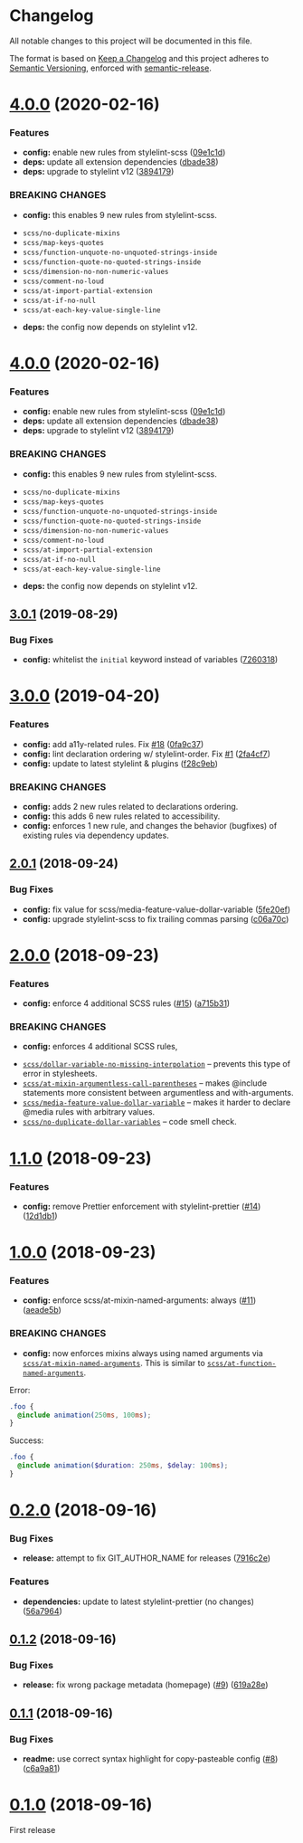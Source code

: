 # Changelog

All notable changes to this project will be documented in this file.

The format is based on [Keep a Changelog](https://keepachangelog.com/en/1.0.0/) and this project adheres to [Semantic Versioning](https://semver.org/spec/v2.0.0.html), enforced with [semantic-release](https://github.com/semantic-release/semantic-release).

# [4.0.0](https://github.com/thibaudcolas/stylelint-config-cookbook/compare/v3.0.1...v4.0.0) (2020-02-16)

### Features

- **config:** enable new rules from stylelint-scss ([09e1c1d](https://github.com/thibaudcolas/stylelint-config-cookbook/commit/09e1c1dda00d977a048633eaacd876d76358ab7e))
- **deps:** update all extension dependencies ([dbade38](https://github.com/thibaudcolas/stylelint-config-cookbook/commit/dbade3835f6280062600a56ff483a8212430a3a4))
- **deps:** upgrade to stylelint v12 ([3894179](https://github.com/thibaudcolas/stylelint-config-cookbook/commit/3894179241129a9c61bfa04b73d348fb81141e72))

### BREAKING CHANGES

- **config:** this enables 9 new rules from stylelint-scss.

* `scss/no-duplicate-mixins`
* `scss/map-keys-quotes`
* `scss/function-unquote-no-unquoted-strings-inside`
* `scss/function-quote-no-quoted-strings-inside`
* `scss/dimension-no-non-numeric-values`
* `scss/comment-no-loud`
* `scss/at-import-partial-extension`
* `scss/at-if-no-null`
* `scss/at-each-key-value-single-line`

- **deps:** the config now depends on stylelint v12.

# [4.0.0](https://github.com/thibaudcolas/stylelint-config-cookbook/compare/v3.0.1...v4.0.0) (2020-02-16)

### Features

- **config:** enable new rules from stylelint-scss ([09e1c1d](https://github.com/thibaudcolas/stylelint-config-cookbook/commit/09e1c1dda00d977a048633eaacd876d76358ab7e))
- **deps:** update all extension dependencies ([dbade38](https://github.com/thibaudcolas/stylelint-config-cookbook/commit/dbade3835f6280062600a56ff483a8212430a3a4))
- **deps:** upgrade to stylelint v12 ([3894179](https://github.com/thibaudcolas/stylelint-config-cookbook/commit/3894179241129a9c61bfa04b73d348fb81141e72))

### BREAKING CHANGES

- **config:** this enables 9 new rules from stylelint-scss.

* `scss/no-duplicate-mixins`
* `scss/map-keys-quotes`
* `scss/function-unquote-no-unquoted-strings-inside`
* `scss/function-quote-no-quoted-strings-inside`
* `scss/dimension-no-non-numeric-values`
* `scss/comment-no-loud`
* `scss/at-import-partial-extension`
* `scss/at-if-no-null`
* `scss/at-each-key-value-single-line`

- **deps:** the config now depends on stylelint v12.

## [3.0.1](https://github.com/thibaudcolas/stylelint-config-cookbook/compare/v3.0.0...v3.0.1) (2019-08-29)

### Bug Fixes

- **config:** whitelist the `initial` keyword instead of variables ([7260318](https://github.com/thibaudcolas/stylelint-config-cookbook/commit/7260318))

# [3.0.0](https://github.com/thibaudcolas/stylelint-config-cookbook/compare/v2.0.1...v3.0.0) (2019-04-20)

### Features

- **config:** add a11y-related rules. Fix [#18](https://github.com/thibaudcolas/stylelint-config-cookbook/issues/18) ([0fa9c37](https://github.com/thibaudcolas/stylelint-config-cookbook/commit/0fa9c37))
- **config:** lint declaration ordering w/ stylelint-order. Fix [#1](https://github.com/thibaudcolas/stylelint-config-cookbook/issues/1) ([2fa4cf7](https://github.com/thibaudcolas/stylelint-config-cookbook/commit/2fa4cf7))
- **config:** update to latest stylelint & plugins ([f28c9eb](https://github.com/thibaudcolas/stylelint-config-cookbook/commit/f28c9eb))

### BREAKING CHANGES

- **config:** adds 2 new rules related to declarations ordering.
- **config:** this adds 6 new rules related to accessibility.
- **config:** enforces 1 new rule, and changes the behavior (bugfixes) of existing rules via dependency updates.

## [2.0.1](https://github.com/thibaudcolas/stylelint-config-cookbook/compare/v2.0.0...v2.0.1) (2018-09-24)

### Bug Fixes

- **config:** fix value for scss/media-feature-value-dollar-variable ([5fe20ef](https://github.com/thibaudcolas/stylelint-config-cookbook/commit/5fe20ef))
- **config:** upgrade stylelint-scss to fix trailing commas parsing ([c06a70c](https://github.com/thibaudcolas/stylelint-config-cookbook/commit/c06a70c))

# [2.0.0](https://github.com/thibaudcolas/stylelint-config-cookbook/compare/v1.1.0...v2.0.0) (2018-09-23)

### Features

- **config:** enforce 4 additional SCSS rules ([#15](https://github.com/thibaudcolas/stylelint-config-cookbook/issues/15)) ([a715b31](https://github.com/thibaudcolas/stylelint-config-cookbook/commit/a715b31))

### BREAKING CHANGES

- **config:** enforces 4 additional SCSS rules,

* [`scss/dollar-variable-no-missing-interpolation`](https://github.com/kristerkari/stylelint-scss/tree/master/src/rules/dollar-variable-no-missing-interpolation) – prevents this type of error in stylesheets.
* [`scss/at-mixin-argumentless-call-parentheses`](https://github.com/kristerkari/stylelint-scss/tree/master/src/rules/at-mixin-argumentless-call-parentheses) – makes @include statements more consistent between argumentless and with-arguments.
* [`scss/media-feature-value-dollar-variable`](https://github.com/kristerkari/stylelint-scss/tree/master/src/rules/media-feature-value-dollar-variable) – makes it harder to declare @media rules with arbitrary values.
* [`scss/no-duplicate-dollar-variables`](https://github.com/kristerkari/stylelint-scss/tree/master/src/rules/no-duplicate-dollar-variables) – code smell check.

# [1.1.0](https://github.com/thibaudcolas/stylelint-config-cookbook/compare/v1.0.0...v1.1.0) (2018-09-23)

### Features

- **config:** remove Prettier enforcement with stylelint-prettier ([#14](https://github.com/thibaudcolas/stylelint-config-cookbook/issues/14)) ([12d1db1](https://github.com/thibaudcolas/stylelint-config-cookbook/commit/12d1db1))

# [1.0.0](https://github.com/thibaudcolas/stylelint-config-cookbook/compare/v0.2.0...v1.0.0) (2018-09-23)

### Features

- **config:** enforce scss/at-mixin-named-arguments: always ([#11](https://github.com/thibaudcolas/stylelint-config-cookbook/issues/11)) ([aeade5b](https://github.com/thibaudcolas/stylelint-config-cookbook/commit/aeade5b))

### BREAKING CHANGES

- **config:** now enforces mixins always using named arguments via [`scss/at-mixin-named-arguments`](https://github.com/kristerkari/stylelint-scss/tree/master/src/rules/at-mixin-named-arguments).
  This is similar to [`scss/at-function-named-arguments`](https://github.com/kristerkari/stylelint-scss/blob/master/src/rules/at-mixin-named-arguments/).

Error:

```scss
.foo {
  @include animation(250ms, 100ms);
}
```

Success:

```scss
.foo {
  @include animation($duration: 250ms, $delay: 100ms);
}
```

# [0.2.0](https://github.com/thibaudcolas/stylelint-config-cookbook/compare/v0.1.2...v0.2.0) (2018-09-16)

### Bug Fixes

- **release:** attempt to fix GIT_AUTHOR_NAME for releases ([7916c2e](https://github.com/thibaudcolas/stylelint-config-cookbook/commit/7916c2e))

### Features

- **dependencies:** update to latest stylelint-prettier (no changes) ([56a7964](https://github.com/thibaudcolas/stylelint-config-cookbook/commit/56a7964))

## [0.1.2](https://github.com/thibaudcolas/stylelint-config-cookbook/compare/v0.1.1...v0.1.2) (2018-09-16)

### Bug Fixes

- **release:** fix wrong package metadata (homepage) ([#9](https://github.com/thibaudcolas/stylelint-config-cookbook/issues/9)) ([619a28e](https://github.com/thibaudcolas/stylelint-config-cookbook/commit/619a28e))

## [0.1.1](https://github.com/thibaudcolas/stylelint-config-cookbook/compare/v0.1.0...v0.1.1) (2018-09-16)

### Bug Fixes

- **readme:** use correct syntax highlight for copy-pasteable config ([#8](https://github.com/thibaudcolas/stylelint-config-cookbook/issues/8)) ([c6a9a81](https://github.com/thibaudcolas/stylelint-config-cookbook/commit/c6a9a81))

# [0.1.0](https://github.com/thibaudcolas/stylelint-config-cookbook/tree/v0.1.0) (2018-09-16)

First release
